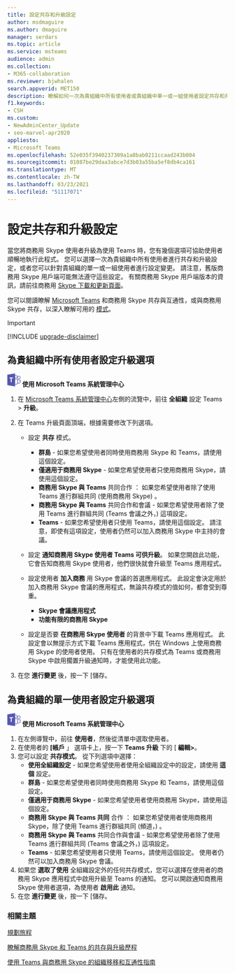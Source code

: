 ```yaml
---
title: 設定共存和升級設定
author: msdmaguire
ms.author: dmaguire
manager: serdars
ms.topic: article
ms.service: msteams
audience: admin
ms.collection:
- M365-collaboration
ms.reviewer: bjwhalen
search.appverid: MET150
description: 瞭解如何一次為貴組織中所有使用者或貴組織中單一或一組使用者設定共存和升級設定。
f1.keywords:
- CSH
ms.custom:
- NewAdminCenter_Update
- seo-marvel-apr2020
appliesto:
- Microsoft Teams
ms.openlocfilehash: 52e035f3940237309a1a8bab0211ccaad243b004
ms.sourcegitcommit: 01087be29daa3abce7d3b03a55ba5ef8db4ca161
ms.translationtype: MT
ms.contentlocale: zh-TW
ms.lasthandoff: 03/23/2021
ms.locfileid: "51117071"
---
```

# <a name="set-your-coexistence-and-upgrade-settings"></a>設定共存和升級設定


當您將商務用 Skype 使用者升級為使用 Teams 時，您有幾個選項可協助使用者順暢地執行此程式。 您可以選擇一次為貴組織中所有使用者進行共存和升級設定，或者您可以針對貴組織的單一或一組使用者進行設定變更。 請注意，舊版商務用 Skype 用戶端可能無法遵守這些設定。 有關商務用 Skype 用戶端版本的資訊，請前往商務用 [Skype 下載和更新頁面](/skypeforbusiness/software-updates)。 

您可以閱讀瞭解 [Microsoft Teams](teams-and-skypeforbusiness-coexistence-and-interoperability.md) 和商務用 Skype 共存與互通性，或與商務用 Skype 共存，以深入瞭解可用的 [模式](coexistence-chat-calls-presence.md)。  

> [!IMPORTANT]
> [!INCLUDE [upgrade-disclaimer](includes/upgrade-disclaimer.md)]


## <a name="set-upgrade-options-for-all-users-in-your-organization"></a>為貴組織中所有使用者設定升級選項

![顯示 Microsoft Teams 標誌的圖示](media/teams-logo-30x30.png) **使用 Microsoft Teams 系統管理中心**

1. 在 [Microsoft Teams 系統管理中心](https://admin.teams.microsoft.com/)左側的流覽中，前往 **全組織** 設定 Teams  >  **升級**。 

2. 在 Teams 升級頁面頂端，根據需要修改下列選項。
    - 設定 **共存** 模式。
        - **群島** - 如果您希望使用者同時使用商務用 Skype 和 Teams，請使用這個設定。
        - **僅適用于商務用 Skype** - 如果您希望使用者只使用商務用 Skype，請使用這個設定。
        - **商務用 Skype 與 Teams** 共同合作 ： 如果您希望使用者除了使用 Teams 進行群組共同 (使用商務用 Skype) 。
        - **商務用 Skype 與 Teams** 共同合作和會議 - 如果您希望使用者除了使用 Teams 進行群組共同 (Teams 會議之外，) 這項設定。
        - **Teams** - 如果您希望使用者只使用 Teams，請使用這個設定。 請注意，即使有這項設定，使用者仍然可以加入商務用 Skype 中主持的會議。
        
    - 設定 **通知商務用 Skype 使用者 Teams 可供升級**。 如果您開啟此功能，它會告知商務用 Skype 使用者，他們很快就會升級至 Teams 應用程式。
    - 設定使用者 **加入商務** 用 Skype 會議的首選應用程式。 此設定會決定用於加入商務用 Skype 會議的應用程式，無論共存模式的值如何，都會受到尊重。
      - **Skype 會議應用程式**
      - **功能有限的商務用 Skype**
    - 設定是否要 **在商務用 Skype 使用者** 的背景中下載 Teams 應用程式。  此設定會以無提示方式下載 Teams 應用程式，供在 Windows 上使用商務用 Skype 的使用者使用。 只有在使用者的共存模式為 Teams 或商務用 Skype 中啟用擱置升級通知時，才能使用此功能。
3. 在您 **進行變更** 後，按一下 [儲存。

## <a name="set-upgrade-options-for-a-single-user-in-your-organization"></a>為貴組織的單一使用者設定升級選項

![顯示 Microsoft Teams 標誌的圖示](media/teams-logo-30x30.png) **使用 Microsoft Teams 系統管理中心**

1. 在左側導覽中，前往 **使用者**，然後從清單中選取使用者。 
2. 在使用者的 **[帳戶** 」 選項卡上，按一下 **Teams 升級** 下的 [ **編輯>**。
3. 您可以設定 **共存模式**。 從下列選項中選擇：
     - **使用全組織設定** - 如果您希望使用者使用全組織設定中的設定，請使用 **這個** 設定。 
     - **群島** - 如果您希望使用者同時使用商務用 Skype 和 Teams，請使用這個設定。 
     - **僅適用于商務用 Skype** - 如果您希望使用者使用商務用 Skype，請使用這個設定。
     - **商務用 Skype 與 Teams 共同** 合作 ： 如果您希望使用者使用商務用 Skype，除了使用 Teams 進行群組共同 (頻道，) 。
      - **商務用 Skype 與 Teams** 共同合作與會議 - 如果您希望使用者除了使用 Teams 進行群組共同 (Teams 會議之外，) 這項設定。
     - **Teams** - 如果您希望使用者只使用 Teams，請使用這個設定。 使用者仍然可以加入商務用 Skype 會議。
4. 如果您 **選取了使用** 全組織設定外的任何共存模式，您可以選擇在使用者的商務用 Skype 應用程式中啟用升級至 Teams 的通知。 您可以開啟通知商務用 Skype 使用者選項，為使用者 **啟用此** 通知。
5. 在您 **進行變更** 後，按一下 [儲存。

### <a name="related-topics"></a>相關主題
[規劃旅程](upgrade-plan-journey.md)

[瞭解商務用 Skype 和 Teams 的共存與升級歷程](upgrade-and-coexistence-of-skypeforbusiness-and-teams.md)

[使用 Teams 與商務用 Skype 的組織移移和互通性指南](migration-interop-guidance-for-teams-with-skype.md)